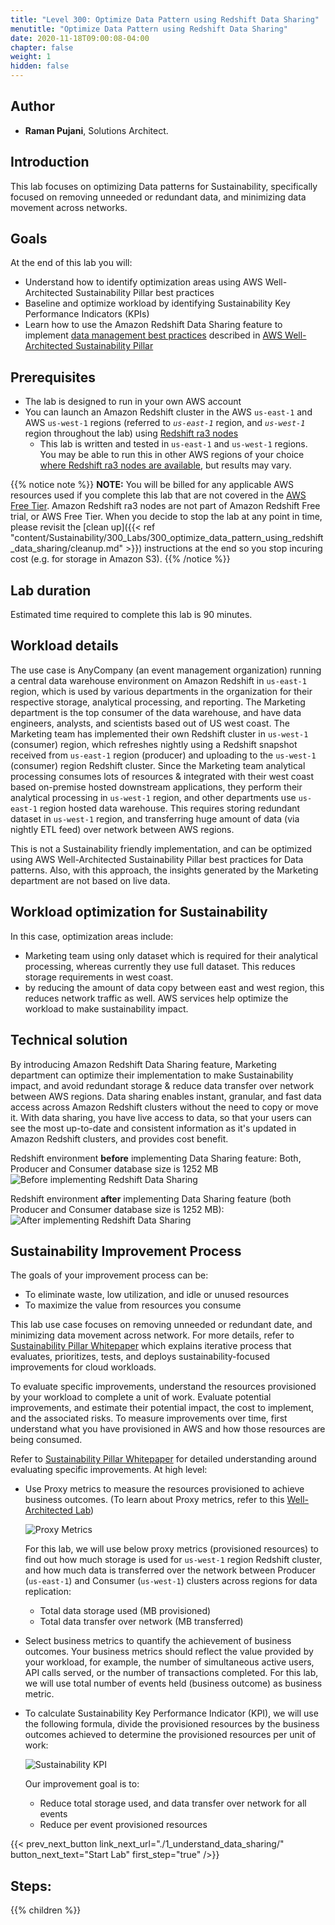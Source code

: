 ```yaml
---
title: "Level 300: Optimize Data Pattern using Redshift Data Sharing"
menutitle: "Optimize Data Pattern using Redshift Data Sharing"
date: 2020-11-18T09:00:08-04:00
chapter: false
weight: 1
hidden: false
---
```

## Author

- **Raman Pujani**, Solutions Architect.

## Introduction

This lab focuses on optimizing Data patterns for Sustainability, specifically focused on removing unneeded or redundant data, and minimizing data movement across networks.

## Goals
At the end of this lab you will:

* Understand how to identify optimization areas using AWS Well-Architected Sustainability Pillar best practices
* Baseline and optimize workload by identifying Sustainability Key Performance Indicators (KPIs)
* Learn how to use the Amazon Redshift Data Sharing feature to implement [data management best practices](https://docs.aws.amazon.com/wellarchitected/latest/sustainability-pillar/data-patterns.html) described in [AWS Well-Architected Sustainability Pillar](https://docs.aws.amazon.com/wellarchitected/latest/sustainability-pillar/sustainability-pillar.html)

## Prerequisites

* The lab is designed to run in your own AWS account
* You can launch an Amazon Redshift cluster in the AWS `us-east-1` and AWS `us-west-1` regions (referred to _`us-east-1`_ region, and _`us-west-1`_ region throughout the lab) using [Redshift ra3 nodes](https://aws.amazon.com/redshift/features/ra3/)
  * This lab is written and tested in `us-east-1` and `us-west-1` regions. You may be able to run this in other AWS regions of your choice [where Redshift ra3 nodes are available](https://docs.aws.amazon.com/redshift/latest/mgmt/working-with-clusters.html#ra3-regions), but results may vary.

{{% notice note %}}
**NOTE:** You will be billed for any applicable AWS resources used if you complete this lab that are not covered in the [AWS Free Tier](https://aws.amazon.com/free/). Amazon Redshift ra3 nodes are not part of Amazon Redshift Free trial, or AWS Free Tier. When you decide to stop the lab at any point in time, please revisit the [clean up]({{< ref "content/Sustainability/300_Labs/300_optimize_data_pattern_using_redshift_data_sharing/cleanup.md" >}}) instructions at the end so you stop incuring cost (e.g. for storage in Amazon S3).
{{% /notice %}}

## Lab duration
Estimated time required to complete this lab is 90 minutes.

## Workload details
The use case is AnyCompany (an event management organization) running a central data warehouse environment on Amazon Redshift in `us-east-1` region, which is used by various departments in the organization for their respective storage, analytical processing, and reporting. The Marketing department is the top consumer of the data warehouse, and have data engineers, analysts, and scientists based out of US west coast. The Marketing team has implemented their own Redshift cluster in `us-west-1` (consumer) region, which refreshes nightly using a Redshift snapshot received from `us-east-1` region (producer) and uploading to the `us-west-1` (consumer) region Redshift cluster. Since the Marketing team analytical processing consumes lots of resources & integrated with their west coast based on-premise hosted downstream applications, they perform their analytical processing in `us-west-1` region, and other departments use `us-east-1` region hosted data warehouse. This requires storing redundant dataset in `us-west-1` region, and transferring huge amount of data (via nightly ETL feed) over network between AWS regions.

This is not a Sustainability friendly implementation, and can be optimized using AWS Well-Architected Sustainability Pillar best practices for Data patterns. Also, with this approach, the insights generated by the Marketing department are not based on live data.

## Workload optimization for Sustainability
In this case, optimization areas include:
* Marketing team using only dataset which is required for their analytical processing, whereas currently they use full dataset. This reduces storage requirements in west coast. 
* by reducing the amount of data copy between east and west region, this reduces network traffic as well. AWS services help optimize the workload to make sustainability impact.

## Technical solution
By introducing Amazon Redshift Data Sharing feature, Marketing department can optimize their implementation to make Sustainability impact, and avoid redundant storage & reduce data transfer over network between AWS regions. Data sharing enables instant, granular, and fast data access across Amazon Redshift clusters without the need to copy or move it. With data sharing, you have live access to data, so that your users can see the most up-to-date and consistent information as it's updated in Amazon Redshift clusters, and provides cost benefit.

Redshift environment **before** implementing Data Sharing feature: Both, Producer and Consumer database size is 1252 MB
![Before implementing Redshift Data Sharing](/Sustainability/300_optimize_data_pattern_using_redshift_data_sharing/lab-0/images/before_redshift_data_sharing.png?classes=lab_picture_small)


Redshift environment **after** implementing Data Sharing feature (both Producer and Consumer database size is 1252 MB):
![After implementing Redshift Data Sharing](/Sustainability/300_optimize_data_pattern_using_redshift_data_sharing/lab-0/images/after_redshift_data_sharing.png?classes=lab_picture_small)


## Sustainability Improvement Process
The goals of your improvement process can be:
* To eliminate waste, low utilization, and idle or unused resources
* To maximize the value from resources you consume

This lab use case focuses on removing unneeded or redundant date, and minimizing data movement across network. For more details, refer to [Sustainability Pillar Whitepaper](https://docs.aws.amazon.com/wellarchitected/latest/sustainability-pillar/improvement-process.html) which explains iterative process that evaluates, prioritizes, tests, and deploys sustainability-focused improvements for cloud workloads.

To evaluate specific improvements, understand the resources provisioned by your workload to complete a unit of work. Evaluate potential improvements, and estimate their potential impact, the cost to implement, and the associated risks. To measure improvements over time, first understand what you have provisioned in AWS and how those resources are being consumed.

Refer to [Sustainability Pillar Whitepaper](https://docs.aws.amazon.com/wellarchitected/latest/sustainability-pillar/evaluate-specific-improvements.html) for detailed understanding around evaluating specific improvements. At high level:
* Use Proxy metrics to measure the resources provisioned to achieve business outcomes. (To learn about Proxy metrics, refer to this [Well-Architected Lab](https://wellarchitectedlabs.com/sustainability/300_labs/300_cur_reports_as_efficiency_reports/))

  ![Proxy Metrics](/Sustainability/300_optimize_data_pattern_using_redshift_data_sharing/lab-0/images/proxy_metrics_type.png?classes=lab_picture_small)

  For this lab, we will use below proxy metrics (provisioned resources) to find out how much storage is used for `us-west-1` region Redshift cluster, and how much data is transferred over the network between Producer (`us-east-1`) and Consumer (`us-west-1`) clusters across regions for data replication:
    * Total data storage used (MB provisioned)
    * Total data transfer over network (MB transferred)

* Select business metrics to quantify the achievement of business outcomes. Your business metrics should reflect the value provided by your workload, for example, the number of simultaneous active users, API calls served, or the number of transactions completed. For this lab, we will use total number of events held (business outcome) as business metric.

* To calculate Sustainability Key Performance Indicator (KPI), we will use the following formula, divide the provisioned resources by the business outcomes achieved to determine the provisioned resources per unit of work:

    ![Sustainability KPI](/Sustainability/300_optimize_data_pattern_using_redshift_data_sharing/lab-0/images/sustainability_kpi2.png?classes=lab_picture_small)

  Our improvement goal is to:
  * Reduce total storage used, and data transfer over network for all events
  * Reduce per event provisioned resources


{{< prev_next_button link_next_url="./1_understand_data_sharing/" button_next_text="Start Lab" first_step="true" />}}

## Steps:
{{% children  %}}
